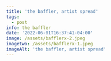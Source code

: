 ```yaml
---
title: 'the baffler, artist spread'
tags:
  - post
info: the baffler
date: '2022-06-01T16:37:41-04:00'
image: /assets/bafflerx-2.jpeg
imagetwo: /assets/bafflerx-1.jpeg
imageAlt: 'the baffler, artist spread'
---
```


